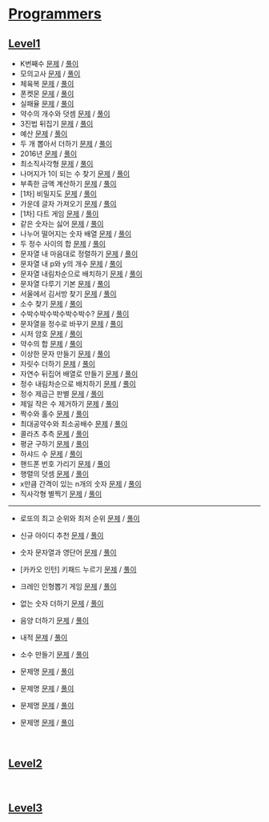 # [Programmers](https://programmers.co.kr/learn/challenges)

## [Level1](./programmers/Lv1/)
- K번째수 [문제](https://programmers.co.kr/learn/courses/30/lessons/42748) / [풀이](https://github.com/gjTang/TIL/blob/main/Algorithm/coding-test/programmers/Lv1/kth_number.py)
- 모의고사 [문제](https://programmers.co.kr/learn/courses/30/lessons/42840) / [풀이](https://github.com/gjTang/TIL/blob/main/Algorithm/coding-test/programmers/Lv1/mock_exam.py)
- 체육복 [문제](https://programmers.co.kr/learn/courses/30/lessons/42862) / [풀이](https://github.com/gjTang/TIL/blob/main/Algorithm/coding-test/programmers/Lv1/gym_suit.py)
- 폰켓몬 [문제](https://programmers.co.kr/learn/courses/30/lessons/1845) / [풀이](https://github.com/gjTang/TIL/blob/main/Algorithm/coding-test/programmers/Lv1/phonecatmon.py)
- 실패율 [문제](https://programmers.co.kr/learn/courses/30/lessons/42889) / [풀이](https://github.com/gjTang/TIL/blob/main/Algorithm/coding-test/programmers/Lv1/failure.py)
- 약수의 개수와 덧셈 [문제](https://programmers.co.kr/learn/courses/30/lessons/77884) / [풀이](https://github.com/gjTang/TIL/blob/main/Algorithm/coding-test/programmers/Lv1/divisor.py)
- 3진법 뒤집기 [문제](https://programmers.co.kr/learn/courses/30/lessons/68935) / [풀이](https://github.com/gjTang/TIL/blob/main/Algorithm/coding-test/programmers/Lv1/ternary.py)
- 예산 [문제](https://programmers.co.kr/learn/courses/30/lessons/12982) / [풀이](https://github.com/gjTang/TIL/blob/main/Algorithm/coding-test/programmers/Lv1/budget.py)
- 두 개 뽑아서 더하기 [문제](https://programmers.co.kr/learn/courses/30/lessons/68644) / [풀이](https://github.com/gjTang/TIL/blob/main/Algorithm/coding-test/programmers/Lv1/extract_two.py)
- 2016년 [문제](https://programmers.co.kr/learn/courses/30/lessons/12901) / [풀이](https://github.com/gjTang/TIL/blob/main/Algorithm/coding-test/programmers/Lv1/2016.py)  
- 최소직사각형 [문제](https://programmers.co.kr/learn/courses/30/lessons/86491) / [풀이](https://github.com/gjTang/TIL/blob/main/Algorithm/coding-test/programmers/Lv1/minimum_rectangle.py)
- 나머지가 1이 되는 수 찾기 [문제](https://programmers.co.kr/learn/courses/30/lessons/87389) / [풀이](https://github.com/gjTang/TIL/blob/main/Algorithm/coding-test/programmers/Lv1/remain1.py)
- 부족한 금액 계산하기 [문제](https://programmers.co.kr/learn/courses/30/lessons/82612) / [풀이](https://github.com/gjTang/TIL/blob/main/Algorithm/coding-test/programmers/Lv1/less_money.py)
- [1차] 비밀지도 [문제](https://programmers.co.kr/learn/courses/30/lessons/17681) / [풀이](https://github.com/gjTang/TIL/blob/main/Algorithm/coding-test/programmers/Lv1/secret_map.py)
- 가운데 글자 가져오기 [문제](https://programmers.co.kr/learn/courses/30/lessons/12903) / [풀이](https://github.com/gjTang/TIL/blob/main/Algorithm/coding-test/programmers/Lv1/center_word.py)
- [1차] 다트 게임 [문제](https://programmers.co.kr/learn/courses/30/lessons/17682) / [풀이](https://github.com/gjTang/TIL/blob/main/Algorithm/coding-test/programmers/Lv1/dart_game.py)
- 같은 숫자는 싫어 [문제](https://programmers.co.kr/learn/courses/30/lessons/12906) / [풀이](https://github.com/gjTang/TIL/blob/main/Algorithm/coding-test/programmers/Lv1/no_same_num.py)
- 나누어 떨어지는 숫자 배열 [문제](https://programmers.co.kr/learn/courses/30/lessons/12910) / [풀이](https://github.com/gjTang/TIL/blob/main/Algorithm/coding-test/programmers/Lv1/num_arr.py)
- 두 정수 사이의 합 [문제](https://programmers.co.kr/learn/courses/30/lessons/12912) / [풀이](https://github.com/gjTang/TIL/blob/main/Algorithm/coding-test/programmers/Lv1/two_int_sum.py)  
- 문자열 내 마음대로 정렬하기 [문제](https://programmers.co.kr/learn/courses/30/lessons/12915) / [풀이](https://github.com/gjTang/TIL/blob/main/Algorithm/coding-test/programmers/Lv1/str_sort.py)
- 문자열 내 p와 y의 개수 [문제](https://programmers.co.kr/learn/courses/30/lessons/12916) / [풀이](https://github.com/gjTang/TIL/blob/main/Algorithm/coding-test/programmers/Lv1/count_py.py)
- 문자열 내림차순으로 배치하기 [문제](https://programmers.co.kr/learn/courses/30/lessons/12917) / [풀이](https://github.com/gjTang/TIL/blob/main/Algorithm/coding-test/programmers/Lv1/str_asc.py)
- 문자열 다루기 기본 [문제](https://programmers.co.kr/learn/courses/30/lessons/12918) / [풀이](https://github.com/gjTang/TIL/blob/main/Algorithm/coding-test/programmers/Lv1/handle_str.py)
- 서울에서 김서방 찾기 [문제](https://programmers.co.kr/learn/courses/30/lessons/12919) / [풀이](https://github.com/gjTang/TIL/blob/main/Algorithm/coding-test/programmers/Lv1/seoul_kim.py)
- 소수 찾기 [문제](https://programmers.co.kr/learn/courses/30/lessons/12921) / [풀이](https://github.com/gjTang/TIL/blob/main/Algorithm/coding-test/programmers/Lv1/find_decimal.py)
- 수박수박수박수박수박수? [문제](https://programmers.co.kr/learn/courses/30/lessons/12922) / [풀이](https://github.com/gjTang/TIL/blob/main/Algorithm/coding-test/programmers/Lv1/watermelon.py)
- 문자열을 정수로 바꾸기 [문제](https://programmers.co.kr/learn/courses/30/lessons/12925) / [풀이](https://github.com/gjTang/TIL/blob/main/Algorithm/coding-test/programmers/Lv1/str_to_int.py)
- 시저 암호 [문제](https://programmers.co.kr/learn/courses/30/lessons/12926) / [풀이](https://github.com/gjTang/TIL/blob/main/Algorithm/coding-test/programmers/Lv1/caesar.py)
- 약수의 합 [문제](https://programmers.co.kr/learn/courses/30/lessons/12928) / [풀이](https://github.com/gjTang/TIL/blob/main/Algorithm/coding-test/programmers/Lv1/divisor_sum.py)
- 이상한 문자 만들기 [문제](https://programmers.co.kr/learn/courses/30/lessons/12930) / [풀이](https://github.com/gjTang/TIL/blob/main/Algorithm/coding-test/programmers/Lv1/strange_character.py)  
- 자릿수 더하기 [문제](https://programmers.co.kr/learn/courses/30/lessons/12931) /  [풀이](https://github.com/gjTang/TIL/blob/main/Algorithm/coding-test/programmers/Lv1/add_digits.py)
- 자연수 뒤집어 배열로 만들기 [문제](https://programmers.co.kr/learn/courses/30/lessons/12932) / [풀이](https://github.com/gjTang/TIL/blob/main/Algorithm/coding-test/programmers/Lv1/reverse_array.py)
- 정수 내림차순으로 배치하기 [문제](https://programmers.co.kr/learn/courses/30/lessons/12933) / [풀이](https://github.com/gjTang/TIL/blob/main/Algorithm/coding-test/programmers/Lv1/place_desc.py)
- 정수 제곱근 판별 [문제](https://programmers.co.kr/learn/courses/30/lessons/12934) / [풀이](https://github.com/gjTang/TIL/blob/main/Algorithm/coding-test/programmers/Lv1/determine_square_root.py)
- 제일 작은 수 제거하기 [문제](https://programmers.co.kr/learn/courses/30/lessons/12935) / [풀이](https://github.com/gjTang/TIL/blob/main/Algorithm/coding-test/programmers/Lv1/remove_minimum.py)  
- 짝수와 홀수 [문제](https://programmers.co.kr/learn/courses/30/lessons/12937) / [풀이](https://github.com/gjTang/TIL/blob/main/Algorithm/coding-test/programmers/Lv1/even_odd.py)
- 최대공약수와 최소공배수 [문제](https://programmers.co.kr/learn/courses/30/lessons/12940) / [풀이](https://github.com/gjTang/TIL/blob/main/Algorithm/coding-test/programmers/Lv1/gcf_lcm.py)
- 콜라츠 추측 [문제](https://programmers.co.kr/learn/courses/30/lessons/12943) / [풀이](https://github.com/gjTang/TIL/blob/main/Algorithm/coding-test/programmers/Lv1/colatz.py)
- 평균 구하기 [문제](https://programmers.co.kr/learn/courses/30/lessons/12944) / [풀이](https://github.com/gjTang/TIL/blob/main/Algorithm/coding-test/programmers/Lv1/get_mean.py)
- 하샤드 수 [문제](https://programmers.co.kr/learn/courses/30/lessons/12947) / [풀이](https://github.com/gjTang/TIL/blob/main/Algorithm/coding-test/programmers/Lv1/hasshad.py)
- 핸드폰 번호 가리기 [문제](https://programmers.co.kr/learn/courses/30/lessons/12948) / [풀이](https://github.com/gjTang/TIL/blob/main/Algorithm/coding-test/programmers/Lv1/hide_phone_number.py)
- 행렬의 덧셈 [문제](https://programmers.co.kr/learn/courses/30/lessons/12950) / [풀이](https://github.com/gjTang/TIL/blob/main/Algorithm/coding-test/programmers/Lv1/matrix_addition.py)
- x만큼 간격이 있는 n개의 숫자 [문제](https://programmers.co.kr/learn/courses/30/lessons/12954) / [풀이](https://github.com/gjTang/TIL/blob/main/Algorithm/coding-test/programmers/Lv1/interval_x.py)  
- 직사각형 별찍기 [문제](https://programmers.co.kr/learn/courses/30/lessons/12969) / [풀이](https://github.com/gjTang/TIL/blob/main/Algorithm/coding-test/programmers/Lv1/rectangle_star.py)
---
- 로또의 최고 순위와 최저 순위 [문제](https://programmers.co.kr/learn/courses/30/lessons/77484) / [풀이](https://github.com/gjTang/TIL/blob/main/Algorithm/coding-test/programmers/Lv1/)
- 신규 아이디 추천 [문제](https://programmers.co.kr/learn/courses/30/lessons/72410) / [풀이](https://github.com/gjTang/TIL/blob/main/Algorithm/coding-test/programmers/Lv1/)
- 숫자 문자열과 영단어 [문제](https://programmers.co.kr/learn/courses/30/lessons/81301) / [풀이](https://github.com/gjTang/TIL/blob/main/Algorithm/coding-test/programmers/Lv1/)
- [카카오 인턴] 키패드 누르기 [문제](https://programmers.co.kr/learn/courses/30/lessons/67256) / [풀이](https://github.com/gjTang/TIL/blob/main/Algorithm/coding-test/programmers/Lv1/)
- 크레인 인형뽑기 게임 [문제](https://programmers.co.kr/learn/courses/30/lessons/64061) / [풀이](https://github.com/gjTang/TIL/blob/main/Algorithm/coding-test/programmers/Lv1/)
- 없는 숫자 더하기 [문제](https://programmers.co.kr/learn/courses/30/lessons/86051) / [풀이](https://github.com/gjTang/TIL/blob/main/Algorithm/coding-test/programmers/Lv1/)
- 음양 더하기 [문제](https://programmers.co.kr/learn/courses/30/lessons/76501) / [풀이](https://github.com/gjTang/TIL/blob/main/Algorithm/coding-test/programmers/Lv1/)
- 내적 [문제](https://programmers.co.kr/learn/courses/30/lessons/70128) / [풀이](https://github.com/gjTang/TIL/blob/main/Algorithm/coding-test/programmers/Lv1/)
- 소수 만들기 [문제](https://programmers.co.kr/learn/courses/30/lessons/12977) / [풀이](https://github.com/gjTang/TIL/blob/main/Algorithm/coding-test/programmers/Lv1/) 

- 문제명 [문제]() / [풀이](https://github.com/gjTang/TIL/blob/main/Algorithm/coding-test/programmers/Lv1/)
- 문제명 [문제]() / [풀이]()
- 문제명 [문제]() / [풀이]()  
- 문제명 [문제]() / [풀이]()
<br>
  
## [Level2](./programmers/Lv2/)
<br>

## [Level3](./programmers/Lv3/)
<br>